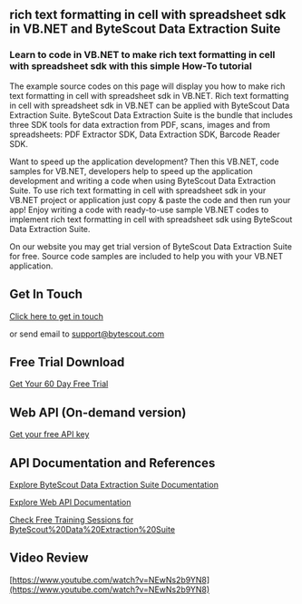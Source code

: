 ## rich text formatting in cell with spreadsheet sdk in VB.NET and ByteScout Data Extraction Suite

### Learn to code in VB.NET to make rich text formatting in cell with spreadsheet sdk with this simple How-To tutorial

The example source codes on this page will display you how to make rich text formatting in cell with spreadsheet sdk in VB.NET. Rich text formatting in cell with spreadsheet sdk in VB.NET can be applied with ByteScout Data Extraction Suite. ByteScout Data Extraction Suite is the bundle that includes three SDK tools for data extraction from PDF, scans, images and from spreadsheets: PDF Extractor SDK, Data Extraction SDK, Barcode Reader SDK.

 Want to speed up the application development? Then this VB.NET, code samples for VB.NET, developers help to speed up the application development and writing a code when using ByteScout Data Extraction Suite. To use rich text formatting in cell with spreadsheet sdk in your VB.NET project or application just copy & paste the code and then run your app! Enjoy writing a code with ready-to-use sample VB.NET codes to implement rich text formatting in cell with spreadsheet sdk using ByteScout Data Extraction Suite.

On our website you may get trial version of ByteScout Data Extraction Suite for free. Source code samples are included to help you with your VB.NET application.

## Get In Touch

[Click here to get in touch](https://bytescout.zendesk.com/hc/en-us/requests/new?subject=ByteScout%20Data%20Extraction%20Suite%20Question)

or send email to [support@bytescout.com](mailto:support@bytescout.com?subject=ByteScout%20Data%20Extraction%20Suite%20Question) 

## Free Trial Download

[Get Your 60 Day Free Trial](https://bytescout.com/download/web-installer?utm_source=github-readme)

## Web API (On-demand version)

[Get your free API key](https://pdf.co/documentation/api?utm_source=github-readme)

## API Documentation and References

[Explore ByteScout Data Extraction Suite Documentation](https://bytescout.com/documentation/index.html?utm_source=github-readme)

[Explore Web API Documentation](https://pdf.co/documentation/api?utm_source=github-readme)

[Check Free Training Sessions for ByteScout%20Data%20Extraction%20Suite](https://academy.bytescout.com/)

## Video Review

[https://www.youtube.com/watch?v=NEwNs2b9YN8](https://www.youtube.com/watch?v=NEwNs2b9YN8)